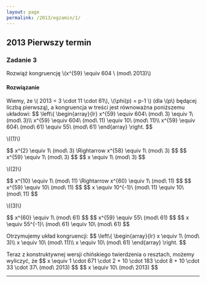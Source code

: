 ```yaml
---
layout: page
permalink: /2013/egzamin/1/
---
```


## 2013 Pierwszy termin

### Zadanie 3

Rozwiąż kongruencję \\(x^{59} \equiv 604 \ (mod\ 2013)\\)

<div data-collapse>
  <h4 class="collapsible">Rozwiązanie</h4>
  <div class="solution">
    <p>
      Wiemy, że \( 2013 = 3 \cdot 11 \cdot 61\), \(\phi(p) = p-1 \) (dla \(p\)
      będącej liczbą pierwszą), a kongruencja w treści jest równoważna
      poniższemu układowi:
      $$
      \left\{
        \begin{array}{lr}
          x^{59} \equiv 604\ (mod\ 3) \equiv 1\ (mod\ 3)\\
          x^{59} \equiv 604\ (mod\ 11) \equiv 10\ (mod\ 11)\\
          x^{59} \equiv 604\ (mod\ 61) \equiv 55\ (mod\ 61)
        \end{array}
      \right.
      $$
    </p>
    <p>
      \((1)\)
    </p>
    <p>
      $$
      x^{2} \equiv 1\ (mod\ 3) \Rightarrow x^{58} \equiv 1\ (mod\ 3)
      $$
      $$
      x^{59} \equiv 1\ (mod\ 3)
      $$
      $$
      x \equiv 1\ (mod\ 3)
      $$
    </p>
    <p>
      \((2)\)
    </p>
    <p>
      $$
      x^{10} \equiv 1\ (mod\ 11) \Rightarrow x^{60} \equiv 1\ (mod\ 11)
      $$
      $$
      x^{59} \equiv 10\ (mod\ 11)
      $$
      $$
      x \equiv 10^{-1}\ (mod\ 11) \equiv 10\ (mod\ 11)
      $$
    </p>
    <p>
      \((3)\)
    </p>
    <p>
      $$
      x^{60} \equiv 1\ (mod\ 61)
      $$
      $$
      x^{59} \equiv 55\ (mod\ 61)
      $$
      $$
      x \equiv 55^{-1}\ (mod\ 61) \equiv 10\ (mod\ 61)
      $$
    </p>
    <p>
      Otrzymujemy układ kongruencji:
      $$
      \left\{
        \begin{array}{lr}
          x \equiv 1\ (mod\ 3)\\
          x \equiv 10\ (mod\ 11)\\
          x \equiv 10\ (mod\ 61)
        \end{array}
      \right.
      $$
    </p>
    <p>
      Teraz z konstruktywnej wersji chińskiego twierdzenia o resztach, możemy
      wyliczyć, że
      $$
      x \equiv 1 \cdot 671 \cdot 2 + 10 \cdot 183 \cdot 8 +
      10 \cdot 33 \cdot 37\ (mod\ 2013)
      $$
      $$
      x \equiv 10\ (mod\ 2013)
      $$
    </p>
  </div>
</div>

---
